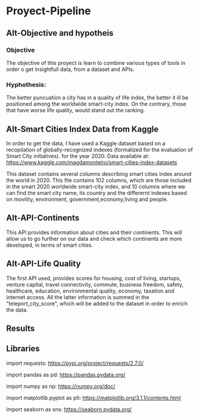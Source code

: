 # Proyect-Pipeline

## Alt-Objective and hypotheis

### Objective
The objective of this proyect is learn to combine various types of tools in order o get insightfull data, from a dataset and APIs.

### Hyphothesis:
The better puncuation a city has in a quality of life index, the better it ill be positioned among the worldwide smart-city index. On the contrary, those that have worse life quality, would stand out the ranking.

## Alt-Smart Cities Index Data from Kaggle

In order to get the data, I have used a Kaggle dataset based on a recopilation of globally-recognized indexes (formalized for the evaluation of Smart City initiatives). for the year 2020.
Data available at: https://www.kaggle.com/magdamonteiro/smart-cities-index-datasets

This dataset contains several columns describing smart cities index around the world in 2020. This file contains 102 columns, which are those included in the smart 2020 worldwide smart-city index, and 10 columns where we can find the smart city name, its country and the differernt indexes based on movility, environment, government,economy,living and people.

## Alt-API-Continents
This API provides information about cities and their continents. This will allow us to go further on our data and check which continents are more developed, in terms of smart cities.


## Alt-API-Life Quality
The first API used, provides scores for housing, cost of living, startups, venture capital, travel connectivity, commute, business freedom, safety, healthcare, education, environmental quality, economy, taxation and internet access. All the latter information is summed in the "teleport_city_score", which will be added to the dataset in order to enrich the data.



## Results



## Libraries

import requests: https://pypi.org/project/requests/2.7.0/

import pandas as pd: https://pandas.pydata.org/

import numpy as np: https://numpy.org/doc/

import matplotlib.pyplot as plt: https://matplotlib.org/3.1.1/contents.html

import seaborn as sns: https://seaborn.pydata.org/